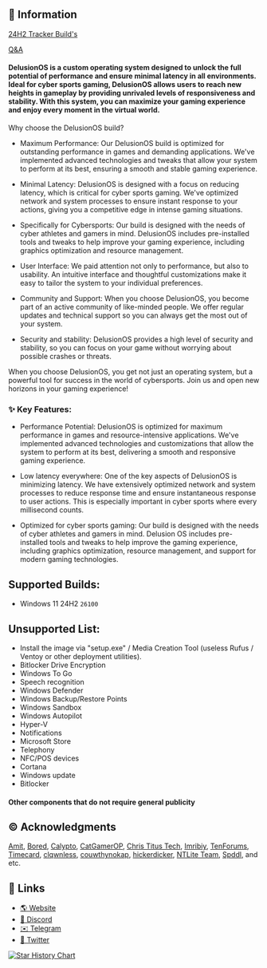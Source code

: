 ## 📌 Information

[24H2 Tracker Build's](https://github.com/Delusion-LLC/DelusionOS/blob/main/DelusionOS/24H2.md)

[Q&A](https://github.com/Delusion-LLC/DelusionOS/blob/main/DelusionOS/Q&A.md)

#### DelusionOS is a custom operating system designed to unlock the full potential of performance and ensure minimal latency in all environments. Ideal for cyber sports gaming, DelusionOS allows users to reach new heights in gameplay by providing unrivaled levels of responsiveness and stability. With this system, you can maximize your gaming experience and enjoy every moment in the virtual world.

Why choose the DelusionOS build?

- Maximum Performance: Our DelusionOS build is optimized for outstanding performance in games and demanding applications. We've implemented advanced technologies and tweaks that allow your system to perform at its best, ensuring a smooth and stable gaming experience.

- Minimal Latency: DelusionOS is designed with a focus on reducing latency, which is critical for cyber sports gaming. We've optimized network and system processes to ensure instant response to your actions, giving you a competitive edge in intense gaming situations.

- Specifically for Cybersports: Our build is designed with the needs of cyber athletes and gamers in mind. DelusionOS includes pre-installed tools and tweaks to help improve your gaming experience, including graphics optimization and resource management.

- User Interface: We paid attention not only to performance, but also to usability. An intuitive interface and thoughtful customizations make it easy to tailor the system to your individual preferences.

- Community and Support: When you choose DelusionOS, you become part of an active community of like-minded people. We offer regular updates and technical support so you can always get the most out of your system.

- Security and stability: DelusionOS provides a high level of security and stability, so you can focus on your game without worrying about possible crashes or threats.

When you choose DelusionOS, you get not just an operating system, but a powerful tool for success in the world of cybersports. Join us and open new horizons in your gaming experience!

### ✨ Key Features:

- Performance Potential: DelusionOS is optimized for maximum performance in games and resource-intensive applications. We've implemented advanced technologies and customizations that allow the system to perform at its best, delivering a smooth and responsive gaming experience.

- Low latency everywhere: One of the key aspects of DelusionOS is minimizing latency. We have extensively optimized network and system processes to reduce response time and ensure instantaneous response to user actions. This is especially important in cyber sports where every millisecond counts.

- Optimized for cyber sports gaming: Our build is designed with the needs of cyber athletes and gamers in mind. Delusion OS includes pre-installed tools and tweaks to help improve the gaming experience, including graphics optimization, resource management, and support for modern gaming technologies.

## Supported Builds:
- Windows 11 24H2 `26100`

## Unsupported List:
- Install the image via "setup.exe" / Media Creation Tool (useless Rufus / Ventoy or other deployment utilities).
- Bitlocker Drive Encryption
- Windows To Go
- Speech recognition
- Windows Defender
- Windows Backup/Restore Points
- Windows Sandbox
- Windows Autopilot <!-- Recall -->
- Hyper-V
- Notifications
- Microsoft Store
- Telephony
- NFC/POS devices
- Cortana
- Windows update
- Bitlocker
#### Other components that do not require general publicity

## ©️ Acknowledgments
[Amit](https://twitter.com/amitxv), 
[Bored](https://twitter.com/Bra1nlet), [Calypto](https://twitter.com/CaIypto), [CatGamerOP](https://twitter.com/CatGamerOP),
[Chris Titus Tech](https://twitter.com/christitustech), 
[Imribiy](https://twitter.com/imribiy), [TenForums](https://www.tenforums.com/), [Timecard](https://github.com/djdallmann/GamingPCSetup), 
[clqwnless](https://github.com/clqwnless),
[couwthynokap](https://github.com/couwthynokap),
[hickerdicker](https://github.com/hickerdicker),
[NTLite Team](https://www.ntlite.com/community/index.php),
[Spddl](https://github.com/spddl), and etc.

## 🔗 Links
- [🌎 Website](https://deluos.vercel.app/)
- [🤖 Discord](https://dsc.gg/delusionos/)
- [✉️ Telegram](https://t.me/DelusionGroup/)
- [🐤 Twitter](https://x.com/DelusionLLC/)

<a href="https://star-history.com/#Delusion-LLC/DelusionOS&Date">
 <picture>
   <source media="(prefers-color-scheme: dark)" srcset="https://api.star-history.com/svg?repos=Delusion-LLC/DelusionOS&type=Date&theme=dark" />
   <source media="(prefers-color-scheme: light)" srcset="https://api.star-history.com/svg?repos=Delusion-LLC/DelusionOS&type=Date" />
   <img alt="Star History Chart" src="https://api.star-history.com/svg?repos=Delusion-LLC/DelusionOS&type=Date" />
 </picture>
</a>

